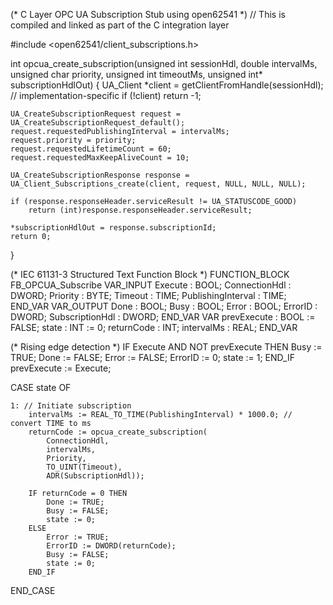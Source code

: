 (* C Layer OPC UA Subscription Stub using open62541 *)
// This is compiled and linked as part of the C integration layer

#include <open62541/client_subscriptions.h>

int opcua_create_subscription(unsigned int sessionHdl, double intervalMs, unsigned char priority, unsigned int timeoutMs, unsigned int* subscriptionHdlOut) {
    UA_Client *client = getClientFromHandle(sessionHdl); // implementation-specific
    if (!client) return -1;

    UA_CreateSubscriptionRequest request = UA_CreateSubscriptionRequest_default();
    request.requestedPublishingInterval = intervalMs;
    request.priority = priority;
    request.requestedLifetimeCount = 60;
    request.requestedMaxKeepAliveCount = 10;

    UA_CreateSubscriptionResponse response = UA_Client_Subscriptions_create(client, request, NULL, NULL, NULL);

    if (response.responseHeader.serviceResult != UA_STATUSCODE_GOOD)
        return (int)response.responseHeader.serviceResult;

    *subscriptionHdlOut = response.subscriptionId;
    return 0;
}


(* IEC 61131-3 Structured Text Function Block *)
FUNCTION_BLOCK FB_OPCUA_Subscribe
VAR_INPUT
    Execute            : BOOL;
    ConnectionHdl      : DWORD;
    Priority           : BYTE;
    Timeout            : TIME;
    PublishingInterval : TIME;
END_VAR
VAR_OUTPUT
    Done              : BOOL;
    Busy              : BOOL;
    Error             : BOOL;
    ErrorID           : DWORD;
    SubscriptionHdl   : DWORD;
END_VAR
VAR
    prevExecute       : BOOL := FALSE;
    state             : INT := 0;
    returnCode        : INT;
    intervalMs        : REAL;
END_VAR

(* Rising edge detection *)
IF Execute AND NOT prevExecute THEN
    Busy := TRUE;
    Done := FALSE;
    Error := FALSE;
    ErrorID := 0;
    state := 1;
END_IF
prevExecute := Execute;

CASE state OF

    1: // Initiate subscription
        intervalMs := REAL_TO_TIME(PublishingInterval) * 1000.0; // convert TIME to ms
        returnCode := opcua_create_subscription(
            ConnectionHdl,
            intervalMs,
            Priority,
            TO_UINT(Timeout),
            ADR(SubscriptionHdl));

        IF returnCode = 0 THEN
            Done := TRUE;
            Busy := FALSE;
            state := 0;
        ELSE
            Error := TRUE;
            ErrorID := DWORD(returnCode);
            Busy := FALSE;
            state := 0;
        END_IF
END_CASE

